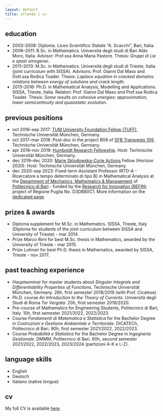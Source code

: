 ```yaml
---
layout: default
title: orlando | cv
---
```


## education

- 2003–2008: Diploma. Liceo Scientifico Statale “A. Scacchi”, Bari, Italia. 
- 2008–2011: B.Sc. in Mathematics. Università degli studi di Bari Aldo Moro, Italia. Advisor: Prof.ssa Anna Maria Pastore. Thesis: *Gruppi di Lie e spazi omogenei*. 
- 2011–2013: M.Sc. in Mathematics. Università degli studi di Trieste, Italia (joint curriculum with SISSA). Advisors: Prof. Gianni Dal Maso and Dott.ssa Rodica Toader. Thesis: *Laplace equation in cracked domains: relations between energy of solutions and crack length*.
- 2013–2016: Ph.D. in Mathematical Analysis, Modelling and Applications. SISSA, Trieste, Italia. Relatori: Prof. Gianni Dal Maso and Prof.ssa Rodica Toader. Thesis: *Some results on cohesive energies: approximation, lower semicontinuity and quasistatic evolution*. 


## previous positions

- oct 2016–sep 2017: [TUM University Foundation Fellow (TUFF)](https://www.tum.de/en/research/postdocs/tum-global-postdoc-fellowship/), Technische Universität München, Germany.
- oct 2017–mar 2018: Post-doc in the project B08 of [SFB Transregio 109](https://www.discretization.de), Technische Universität München, Germany.
- apr 2018–nov 2019: [Humboldt Research Fellowship](https://www.humboldt-foundation.de/en/apply/sponsorship-programmes/humboldt-research-fellowship). Host: Technische Universität München, Germany.
- dec 2019–dec 2020: [Marie Sklodowska-Curie Actions](https://ec.europa.eu/research/mariecurieactions/node_en) Fellow (Horizon 2020). Host: Technische Universität München, Germany.
- dec 2020-sep 2023: Fixed-term Assistant Professor (RTD-A - Ricercatore a tempo determinato di tipo B) in Mathematical Analysis at the [Department of Mechanics, Mathematics & Management](https://www.dmmm.poliba.it/index.php/it/) of [Politecnico di Bari](https://www.poliba.it/) - funded by the [Research for Innovation (REFIN)](https://www.refin.regione.puglia.it/pages/index) project of Regione Puglia No. D3DB80C1. More information on the [dedicated page](pages/projects/REFIN/info_REFIN.md).

## prizes & awards

- Diploma supplement for M.Sc. in Mathematics. SISSA, Trieste, Italy (Diploma for students of the joint curriculum between SISSA and University of Trieste) - mar 2014.
- Prize *Marco Reni* for best M.Sc. thesis in Mathematics, awarded by the University of Trieste - mar 2015.
- Prize *Lutman* for best Ph.D. thesis in Mathematics, awarded by SISSA, Trieste - nov 2017.

## past teaching experience 

- *Hauptseminar* for master students about *Singular Integrals and Differentiability Properties of Functions*, Technische Universität München, Germany. 26h, first semester 2018/2019 (with Prof. Cicalese).
-  Ph.D. course *An Introduction to the Theory of Currents*. Università degli Studi di Roma *Tor Vergata*. 20h, first semester 2019/2020.
- Pre-course of Mathematics for Engineering Students, Politecnico di Bari, Italy. 10h, first semester 2021/2022, 2022/2023.
- Course *Fondamenti di Matematica e Statistica* for the Bachelor Degree in *Costruzioni e Gestione Ambientale e Territoriale*. DICATECh, Politecnico di Bari. 90h, first semester 2021/2022, 2022/2023.
- Course *Probabilità e Statistica* for the Bachelor Degree in *Ingegneria Gestionale*. DMMM, Politecnico di Bari. 60h, second semester 2021/2022, 2022/2023, 2023/2024 (partizioni A-K e L-Z).
 

## language skills 

- English
- Deutsch
- Italiano (native tongue)

## cv

My full CV is available [here](curriculum-orlando.pdf).
